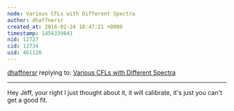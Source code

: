 ```yaml
---
node: Various CFLs with Different Spectra
author: dhaffnersr
created_at: 2016-02-24 18:47:21 +0000
timestamp: 1456339641
nid: 12727
cid: 13734
uid: 461120
---
```




[dhaffnersr](../profile/dhaffnersr) replying to: [Various CFLs with Different Spectra](../notes/Matej/02-24-2016/various-cfls-with-different-spectra)

----
Hey Jeff, your right I just thought about it, it will calibrate, it's just you can't get a good fit.